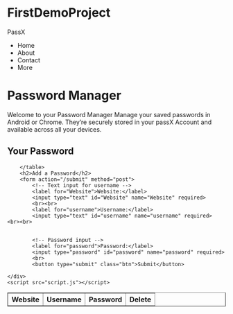 # FirstDemoProject
<!DOCTYPE html>
<html lang="en">
<head>
    <meta charset="UTF-8">
    <meta name="viewport" content="width=device-width, initial-scale=1.0">
    <title>PassX - personal password manger</title>
    <link rel="stylesheet" href="style.css">
</head>
<body>
    <nav>
        <div class="logo">
            PassX
        </div>
       <ul>
        <li>Home</li>
        <li>About</li>
        <li>Contact</li>
        <li>More</li>
       </ul>
    </nav>
    <div class="container">
        <h1>Password Manager</h1>
        <p>
            Welcome to your Password Manager
Manage your saved passwords in Android or Chrome. They’re securely stored in your passX Account and available across all your devices.
        </p>
        <h2>Your Password</h2>
        <table border="1">
            <tr>
                <th>Website</th>
                <th>Username</th>
                <th>Password</th>
                <th>Delete</th>
            </tr>
            
        </table>
        <h2>Add a Password</h2>
        <form action="/submit" method="post">
            <!-- Text input for username -->
            <label for="Website">Website:</label>
            <input type="text" id="Website" name="Website" required>
            <br><br>
            <label for="username">Username:</label>
            <input type="text" id="username" name="username" required> <br><br>
            
        
            <!-- Password input -->
            <label for="password">Password:</label>
            <input type="password" id="password" name="password" required>
            <br>
            <button type="submit" class="btn">Submit</button>
  </form>





  
    </div>
    <script src="script.js"></script>
</body>
</html>
